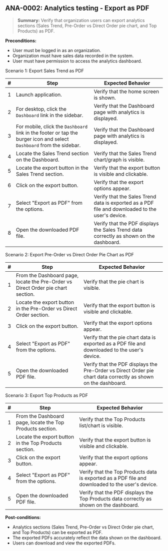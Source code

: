 ## **ANA-0002:** Analytics testing - Export as PDF

> **Summary:** Verify that organization users can export analytics sections (Sales Trend, Pre-Order vs Direct Order pie chart, and Top Products) as PDF.

**Preconditions:**

- User must be logged in as an organization.
- Organization must have sales data recorded in the system.
- User must have permission to access the analytics dashboard.

Scenario 1: Export Sales Trend as PDF

| #   | Step                                                                                                                 | Expected Behavior                                                                               |
| --- | -------------------------------------------------------------------------------------------------------------------- | ----------------------------------------------------------------------------------------------- |
| 1   | Launch application.                                                                                                  | Verify that the home screen is shown.                                                           |
| 2   | For desktop, click the `Dashboard` link in the sidebar.                                                              | Verify that the Dashboard page with analytics is displayed.                                     |
| 3   | For mobile, click the `Dashboard` link in the footer or tap the burger icon and select `Dashboard` from the sidebar. | Verify that the Dashboard page with analytics is displayed.                                     |
| 4   | Locate the Sales Trend section on the Dashboard.                                                                     | Verify that the Sales Trend chart/graph is visible.                                             |
| 5   | Locate the export button in the Sales Trend section.                                                                 | Verify that the export button is visible and clickable.                                         |
| 6   | Click on the export button.                                                                                          | Verify that the export options appear.                                                          |
| 7   | Select "Export as PDF" from the options.                                                                             | Verify that the Sales Trend data is exported as a PDF file and downloaded to the user's device. |
| 8   | Open the downloaded PDF file.                                                                                        | Verify that the PDF displays the Sales Trend data correctly as shown on the dashboard.          |

Scenario 2: Export Pre-Order vs Direct Order Pie Chart as PDF

| #   | Step                                                                             | Expected Behavior                                                                                              |
| --- | -------------------------------------------------------------------------------- | -------------------------------------------------------------------------------------------------------------- |
| 1   | From the Dashboard page, locate the Pre-Order vs Direct Order pie chart section. | Verify that the pie chart is visible.                                                                          |
| 2   | Locate the export button in the Pre-Order vs Direct Order section.               | Verify that the export button is visible and clickable.                                                        |
| 3   | Click on the export button.                                                      | Verify that the export options appear.                                                                         |
| 4   | Select "Export as PDF" from the options.                                         | Verify that the pie chart data is exported as a PDF file and downloaded to the user's device.                  |
| 5   | Open the downloaded PDF file.                                                    | Verify that the PDF displays the Pre-Order vs Direct Order pie chart data correctly as shown on the dashboard. |

Scenario 3: Export Top Products as PDF

| #   | Step                                                      | Expected Behavior                                                                                |
| --- | --------------------------------------------------------- | ------------------------------------------------------------------------------------------------ |
| 1   | From the Dashboard page, locate the Top Products section. | Verify that the Top Products list/chart is visible.                                              |
| 2   | Locate the export button in the Top Products section.     | Verify that the export button is visible and clickable.                                          |
| 3   | Click on the export button.                               | Verify that the export options appear.                                                           |
| 4   | Select "Export as PDF" from the options.                  | Verify that the Top Products data is exported as a PDF file and downloaded to the user's device. |
| 5   | Open the downloaded PDF file.                             | Verify that the PDF displays the Top Products data correctly as shown on the dashboard.          |

**Post-conditions:**

- Analytics sections (Sales Trend, Pre-Order vs Direct Order pie chart, and Top Products) can be exported as PDF.
- The exported PDFs accurately reflect the data shown on the dashboard.
- Users can download and view the exported PDFs.
